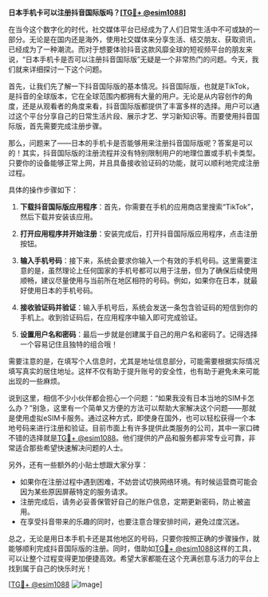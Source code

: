 **日本手机卡可以注册抖音国际版吗？[[TG💪+ @esim1088](https://t.me/s/esim1088)]**

在当今这个数字化的时代，社交媒体平台已经成为了人们日常生活中不可或缺的一部分。无论是在国内还是海外，使用社交媒体来分享生活、结交朋友、获取资讯，已经成为了一种潮流。而对于想要体验抖音这款风靡全球的短视频平台的朋友来说，“日本手机卡是否可以注册抖音国际版”无疑是一个非常热门的问题。今天，我们就来详细探讨一下这个问题。

首先，让我们先了解一下抖音国际版的基本情况。抖音国际版，也就是TikTok，是抖音的全球版本，它在全球范围内都拥有大量的用户。无论是从内容创作的角度，还是从观看者的角度来看，抖音国际版都提供了丰富多样的选择。用户可以通过这个平台分享自己的日常生活片段、展示才艺、学习新知识等。而要使用抖音国际版，首先需要完成注册步骤。

那么，问题来了——日本的手机卡是否能够用来注册抖音国际版呢？答案是可以的！其实，抖音国际版的注册流程并没有特别限制用户的地理位置或手机卡类型。只要你的设备能够正常上网，并且具备接收验证码的功能，就可以顺利地完成注册过程。

具体的操作步骤如下：

1. **下载抖音国际版应用程序**：首先，你需要在手机的应用商店里搜索“TikTok”，然后下载并安装该应用。
   
2. **打开应用程序并开始注册**：安装完成后，打开抖音国际版应用程序，点击注册按钮。

3. **输入手机号码**：接下来，系统会要求你输入一个有效的手机号码。这里需要注意的是，虽然理论上任何国家的手机号都可以用于注册，但为了确保后续使用顺畅，建议尽量使用与当前所在地区相符的号码。例如，如果你在日本，就最好使用日本的手机号码。

4. **接收验证码并验证**：输入手机号后，系统会发送一条包含验证码的短信到你的手机上。收到验证码后，在应用程序中输入即可完成验证。

5. **设置用户名和密码**：最后一步就是创建属于自己的用户名和密码了。记得选择一个容易记住且独特的组合哦！

需要注意的是，在填写个人信息时，尤其是地址信息部分，可能需要根据实际情况填写真实的居住地址。这样不仅有助于提升账号的安全性，也有助于避免未来可能出现的一些麻烦。

说到这里，相信不少小伙伴都会担心一个问题：“如果我没有日本当地的SIM卡怎么办？”别急，这里有一个简单又方便的方法可以帮助大家解决这个问题——那就是使用虚拟eSIM卡服务。通过这种方式，即使身在国外，也可以轻松获得一个本地号码来进行注册和验证。目前市面上有许多提供此类服务的公司，其中一家口碑不错的选择就是[TG💪+ @esim1088](https://t.me/s/esim1088)。他们提供的产品和服务都非常专业可靠，非常适合那些希望快速解决问题的人士。

另外，还有一些额外的小贴士想跟大家分享：

- 如果你在注册过程中遇到困难，不妨尝试切换网络环境。有时候运营商可能会因为某些原因屏蔽特定的服务请求。
- 注册完成后，请务必妥善保管好自己的账户信息，定期更新密码，防止被盗用。
- 在享受抖音带来的乐趣的同时，也要注意合理安排时间，避免过度沉迷。

总之，无论是用日本手机卡还是其他地区的号码，只要你按照正确的步骤操作，就能够顺利完成抖音国际版的注册。同时，借助如[TG💪+ @esim1088](https://t.me/s/esim1088)这样的工具，可以让整个过程变得更加便捷高效。希望大家都能在这个充满创意与活力的平台上找到属于自己的快乐时光！

[[TG💪+ @esim1088](https://t.me/s/esim1088) ![Image](https://i.postimg.cc/4NQfJmqS/Snipaste-2025-05-13-00-14-12.png)]